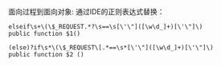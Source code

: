 面向过程到面向对象:
通过IDE的正则表达式替换：

    elseif\s+\(\$_REQUEST.*?\s==\s[\'\"]([\w\d_]+)[\'\"]\)
    public function $1()
    
    (else)?if\s*\(\$_REQUEST\[.*==\s*[\'\"]([\w\d_]+)[\'\"]\)
    public function $2 ()